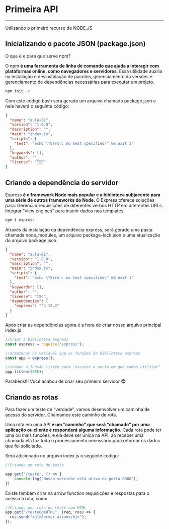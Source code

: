 # Primeira API

---

Utilizando o primeiro recurso do NODE.JS 

## Inicializando o pacote JSON (package.json)

O que é e para que serve npm?

O npm **é uma ferramenta de linha de comando que ajuda a interagir com plataformas online, como navegadores e servidores**. Essa utilidade auxilia na instalação e desinstalação de pacotes, gerenciamento da versões e gerenciamento de dependências necessárias para executar um projeto.

```bash
npm init -y
```

Com este código bash será gerado um arquivo chamado package.json e nele haverá o seguinte código:

 

```json
{
  "name": "aula-01",
  "version": "1.0.0",
  "description": "",
  "main": "index.js",
  "scripts": {
    "test": "echo \"Error: no test specified\" && exit 1"
  },
  "keywords": [],
  "author": "",
  "license": "ISC"
}
```

## Criando a dependência do servidor

Express **é o framework Node mais popular e a biblioteca subjacente para uma série de outros frameworks do Node**. O Express oferece soluções para: Gerenciar requisições de diferentes verbos HTTP em diferentes URLs. Integrar "view engines" para inserir dados nos templates.

```bash
npm i express
```

Através da instalação da dependência express, será gerado uma pasta chamada node_modules, um arquivo package-lock.json e uma atualização do arquivo package.json.

```json
{
  "name": "aula-01",
  "version": "1.0.0",
  "description": "",
  "main": "index.js",
  "scripts": {
    "test": "echo \"Error: no test specified\" && exit 1"
  },
  "keywords": [],
  "author": "",
  "license": "ISC",
  "dependencies": {
    "express": "^4.18.2"
  }
}
```

Após criar as dependências agora é a hora de criar nosso arquivo principal index.js 

```jsx
//Criar a biblioteca express
const express = require("express");

//armazenar na váriavel app as funções da biblioteca express
const app = express();

//chamar a função listen para "escutar a porta em que vamos utilizar"
app.listen(8080);
```

Parabéns!!! Você acabou de criar seu primeiro servidor **😍**

## Criando as rotas

Para fazer um teste de “verdade”, vamos desenvolver um caminha de acesso do servidor. Chamamos este caminho de rota.

Uma rota em uma API **é um “caminho” que será “chamado” por uma aplicação ou cliente e responderá alguma informação**. Cada rota pode ter uma ou mais funções, e ela deve ser única na API, ao receber uma chamada ela faz todo o processamento necessário para retornar os dados que foi solicitado.

Será adicionado no arquivo index.js o seguinte codigo:

```jsx
//Criando um rota de teste

app.get('/teste', () => {
    console.log('Nosso servidor está ativo na porta 8080');
})
```
Existe também criar na arrow function requisições e respostas para o acesso à rota, como:

 

```jsx
//Criando uma rota de teste com HTML
app.get("/testeComHTML", (req, res) => {
  res.send("<h1>Server ativo</h1>");
});
```
